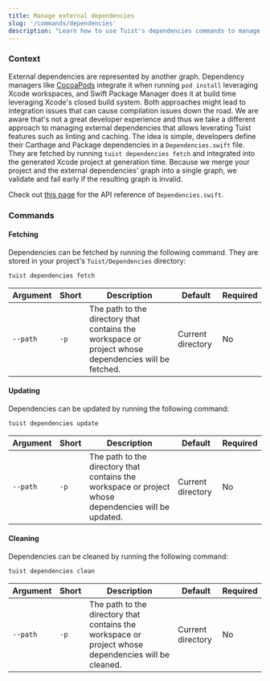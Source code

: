 ```yaml
---
title: Manage external dependencies
slug: '/commands/dependencies'
description: "Learn how to use Tuist's dependencies commands to manage external dependencies."
---
```


### Context

External dependencies are represented by another graph. Dependency managers like [CocoaPods](https://cocoapods.org) integrate it when running `pod install` leveraging Xcode workspaces, and Swift Package Manager does it at build time leveraging Xcode's closed build system. Both approaches might lead to integration issues that can cause compilation issues down the road. We are aware that's not a great developer experience and thus we take a different approach to managing external dependencies that allows leverating Tuist features such as linting and caching. The idea is simple, developers define their Carthage and Package dependencies in a `Dependencies.swift` file. They are fetched by running `tuist dependencies fetch` and integrated into the generated Xcode project at generation time. Because we merge your project and the external dependencies' graph into a single graph, we validate and fail early if the resulting graph is invalid.

Check out [this page](guides/third-party-dependencies.md) for the API reference of `Dependencies.swift`.

### Commands

#### Fetching

Dependencies can be fetched by running the following command. They are stored in your project's `Tuist/Dependencies` directory:

```bash
tuist dependencies fetch
```

| Argument | Short | Description                                                                                          | Default           | Required |
| -------- | ----- | ---------------------------------------------------------------------------------------------------- | ----------------- | -------- |
| `--path` | `-p`  | The path to the directory that contains the workspace or project whose dependencies will be fetched. | Current directory | No       |

#### Updating

Dependencies can be updated by running the following command:

```bash
tuist dependencies update
```

| Argument | Short | Description                                                                                          | Default           | Required |
| -------- | ----- | ---------------------------------------------------------------------------------------------------- | ----------------- | -------- |
| `--path` | `-p`  | The path to the directory that contains the workspace or project whose dependencies will be updated. | Current directory | No       |

#### Cleaning

Dependencies can be cleaned by running the following command:

```bash
tuist dependencies clean
```

| Argument | Short | Description                                                                                          | Default           | Required |
| -------- | ----- | ---------------------------------------------------------------------------------------------------- | ----------------- | -------- |
| `--path` | `-p`  | The path to the directory that contains the workspace or project whose dependencies will be cleaned. | Current directory | No       |
